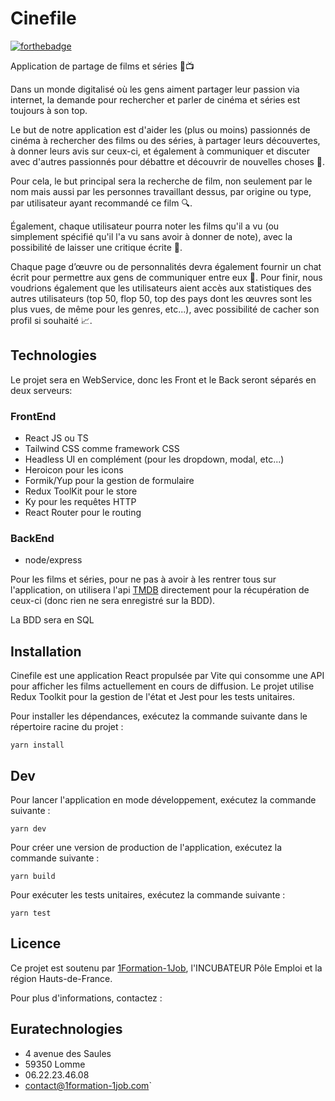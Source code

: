# Cinefile

[![forthebadge](https://forthebadge.com/images/badges/built-with-love.svg)](https://forthebadge.com)

Application de partage de films et séries 🎥📺

Dans un monde digitalisé où les gens aiment partager leur passion via internet, la demande pour rechercher et parler de cinéma et séries est toujours à son top.

Le but de notre application est d'aider les (plus ou moins) passionnés de cinéma à rechercher des films ou des séries, à partager leurs découvertes, à donner leurs avis sur ceux-ci, et également à communiquer et discuter avec d'autres passionnés pour débattre et découvrir de nouvelles choses 🤝.

Pour cela, le but principal sera la recherche de film, non seulement par le nom mais aussi par les personnes travaillant dessus, par origine ou type, par utilisateur ayant recommandé ce film 🔍.

Également, chaque utilisateur pourra noter les films qu'il a vu (ou simplement spécifié qu'il l'a vu sans avoir à donner de note), avec la possibilité de laisser une critique écrite 📝.

Chaque page d’œuvre ou de personnalités devra également fournir un chat écrit pour permettre aux gens de communiquer entre eux 💬. Pour finir, nous voudrions également que les utilisateurs aient accès aux statistiques des autres utilisateurs (top 50, flop 50, top des pays dont les œuvres sont les plus vues, de même pour les genres, etc...), avec possibilité de cacher son profil si souhaité 📈.

## Technologies

Le projet sera en WebService, donc les Front et le Back seront séparés en deux serveurs:

### FrontEnd

- React JS ou TS
- Tailwind CSS comme framework CSS
- Headless UI en complément (pour les dropdown, modal, etc...)
- Heroicon pour les icons
- Formik/Yup pour la gestion de formulaire
- Redux ToolKit pour le store
- Ky pour les requêtes HTTP
- React Router pour le routing

### BackEnd

- node/express

Pour les films et séries, pour ne pas à avoir à les rentrer tous sur l'application, on utilisera l'api [TMDB](https://www.themoviedb.org/) directement pour la récupération de ceux-ci (donc rien ne sera enregistré sur la BDD).

La BDD sera en SQL

## Installation

Cinefile est une application React propulsée par Vite qui consomme une API pour afficher les films actuellement en cours de diffusion. Le projet utilise Redux Toolkit pour la gestion de l'état et Jest pour les tests unitaires.

Pour installer les dépendances, exécutez la commande suivante dans le répertoire racine du projet :

`yarn install`

## Dev

Pour lancer l'application en mode développement, exécutez la commande suivante :

`yarn dev`

Pour créer une version de production de l'application, exécutez la commande suivante :

`yarn build`

Pour exécuter les tests unitaires, exécutez la commande suivante :

`yarn test`

## Licence

Ce projet est soutenu par [1Formation-1Job](https://www.1formation-1job.com/), l'INCUBATEUR Pôle Emploi et la région Hauts-de-France.

Pour plus d'informations, contactez :

## Euratechnologies

- 4 avenue des Saules
- 59350 Lomme
- 06.22.23.46.08
- contact@1formation-1job.com`
